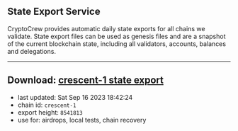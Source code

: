 ## State Export Service
CryptoCrew provides automatic daily state exports for all chains we validate. State export files can be used as genesis files and are a snapshot of the current blockchain state, including all validators, accounts, balances and delegations.

---
**Download: [crescent-1 state export](https://dl.ccvalidators.com/SERVICE/crescent/crescent-1_export_8541813.json)**
---

- last updated: Sat Sep 16 2023 18:42:24
- chain id: `crescent-1`
- export height: `8541813`
- use for: airdrops, local tests, chain recovery
